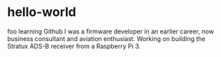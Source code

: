 # hello-world
foo learning Github
I was a firmware developer in an earlier career, now business consultant and aviation enthusiast. Working on building the Stratux ADS-B receiver from a Raspberry Pi 3.
